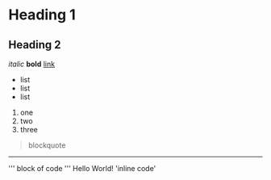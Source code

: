 # Heading 1
## Heading 2
*italic*
**bold**
[link](https://commonmark.org/help/)
* list
* list
* list

1. one
2. two
3. three

> blockquote
---
'''
block 
of code
'''
Hello World! 'inline code'
